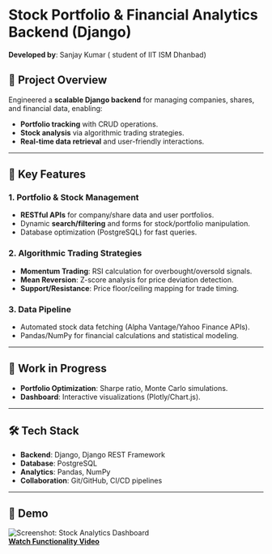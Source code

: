 # Stock Portfolio & Financial Analytics Backend (Django)  
**Developed by**: Sanjay Kumar ( student of IIT ISM Dhanbad) 

## 📌 Project Overview  
Engineered a **scalable Django backend** for managing companies, shares, and financial data, enabling:  
- **Portfolio tracking** with CRUD operations.  
- **Stock analysis** via algorithmic trading strategies.  
- **Real-time data retrieval** and user-friendly interactions.  

---

## 🚀 Key Features  

### 1. Portfolio & Stock Management  
- **RESTful APIs** for company/share data and user portfolios.  
- Dynamic **search/filtering** and forms for stock/portfolio manipulation.  
- Database optimization (PostgreSQL) for fast queries.  

### 2. Algorithmic Trading Strategies  
- **Momentum Trading**: RSI calculation for overbought/oversold signals.  
- **Mean Reversion**: Z-score analysis for price deviation detection.  
- **Support/Resistance**: Price floor/ceiling mapping for trade timing.  

### 3. Data Pipeline  
- Automated stock data fetching (Alpha Vantage/Yahoo Finance APIs).  
- Pandas/NumPy for financial calculations and statistical modeling.  

---

## 🔧 Work in Progress  
- **Portfolio Optimization**: Sharpe ratio, Monte Carlo simulations.  
- **Dashboard**: Interactive visualizations (Plotly/Chart.js).  

---

## 🛠️ Tech Stack  
- **Backend**: Django, Django REST Framework  
- **Database**: PostgreSQL  
- **Analytics**: Pandas, NumPy  
- **Collaboration**: Git/GitHub, CI/CD pipelines  

---

## 📸 Demo  
![Screenshot: Stock Analytics Dashboard](https://github.com/user-attachments/assets/67cb2632-c698-472b-b288-66878918122b)  
[**Watch Functionality Video**](https://github.com/user-attachments/assets/9e102aa6-2b7e-47b9-895b-03cf2622886c)  



